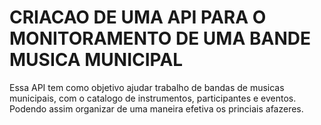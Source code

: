 # CRIACAO DE UMA API PARA O MONITORAMENTO DE UMA BANDE MUSICA MUNICIPAL

Essa API tem como objetivo ajudar trabalho de bandas de musicas municipais, com o catalogo de instrumentos, participantes e eventos. Podendo assim organizar de uma maneira efetiva os princiais afazeres. 